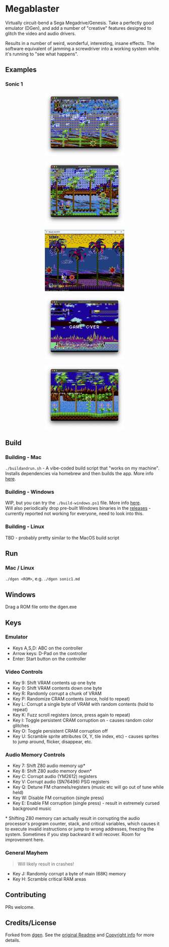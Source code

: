 # Megablaster

Virtually circuit-bend a Sega Megadrive/Genesis. Take a perfectly good emulator (DGen), and add a number of "creative" features designed to glitch the video and audio drivers.  

Results in a number of weird, wonderful, interesting, insane effects. The software equivalent of jamming a screwdriver into a working system while it's running to "see what happens".

## Examples

### Sonic 1

<p align="center">
    <img src="screenshots/s1.png" alt="Sonic screenshot" width="50%">
</p>
<p align="center">
    <img src="screenshots/s2.png" alt="Sonic screenshot" width="50%">
</p>
<p align="center">
    <img src="screenshots/s3.png" alt="Sonic screenshot" width="50%">
</p>
<p align="center">
    <img src="screenshots/s4.png" alt="Sonic screenshot" width="50%">
</p>
<p align="center">
    <img src="screenshots/s5.png" alt="Sonic screenshot" width="50%">
</p>

## Build

### Building - Mac

`./buildandrun.sh` - A vibe-coded build script that "works on my machine".  
Installs dependencies via homebrew and then builds the app. More info [here](BUILDING_ON_MACOS.md).

### Building - Windows

WIP, but you can try the `./build-windows.ps1` file. More info [here](BUILDING_ON_WINDOWS.md).  
Will also periodically drop pre-built Windows binaries in the [releases](https://github.com/richstokes/Megablaster/releases) - currently reported not working for everyone, need to look into this.

### Building - Linux

TBD - probably pretty similar to the MacOS build script

## Run

### Mac / Linux

`./dgen <ROM>`, e.g. `./dgen sonic1.md`

## Windows

Drag a ROM file onto the dgen.exe

## Keys

### Emulator

- Keys A,S,D: ABC on the controller
- Arrow keys: D-Pad on the controller
- Enter: Start button on the controller

### Video Controls

- Key 9: Shift VRAM contents up one byte
- Key 0: Shift VRAM contents down one byte
- Key R: Randomly corrupt a chunk of VRAM
- Key P: Randomize CRAM contents (once, hold to repeat)
- Key L: Corrupt a single byte of VRAM with random contents (hold to repeat)
- Key K: Fuzz scroll registers (once, press again to repeat)
- Key I: Toggle persistent CRAM corruption on - causes random color glitches
- Key O: Toggle persistent CRAM corruption off
- Key U: Scramble sprite attributes (X, Y, tile index, etc) - causes sprites to jump around, flicker, disappear, etc.

### Audio Memory Controls

- Key 7: Shift Z80 audio memory up*
- Key 8: Shift Z80 audio memory down*
- Key C: Corrupt audio (YM2612) registers
- Key V: Corrupt audio (SN76496) PSG registers
- Key Q: Detune FM channels/registers (music etc will go out of tune while held)
- Key W: Disable FM corruption (single press)
- Key E: Enable FM corruption (single press) - result in extremely cursed background music

\* Shifting Z80 memory can actually result in corrupting the audio processor's program counter, stack, and critical variables, which causes it to execute invalid instructions or jump to wrong addresses, freezing the system. Sometimes if you step backward it will recover. Room for improvement here.

### General Mayhem

> Will likely result in crashes!

- Key J: Randomly corrupt a byte of main (68K) memory
- Key H: Scramble critical RAM areas

## Contributing

PRs welcome.

## Credits/License

Forked from [dgen](https://sourceforge.net/p/dgen/dgen/ci/master/tree/). See the [original Readme](README.original.md) and [Copyright info](COPYING) for more details.
